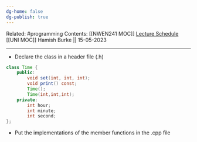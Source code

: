 ```yaml
---
dg-home: false
dg-publish: true
---
```

Related: #programming 
Contents: [[NWEN241 MOC]]
[Lecture Schedule](https://ecs.wgtn.ac.nz/Courses/NWEN241_2023T1/LectureSchedule)
[[UNI MOC]]
Hamish Burke || 15-05-2023
***

- Declare the class in a header file (.h)

```java
class Time {
	public:
		void set(int, int, int);
		void print() const;
		Time();
		Time(int,int,int);
	private:
		int hour;
		int minute;
		int second;
};
```

- Put the implementations of the member functions in the .cpp file
